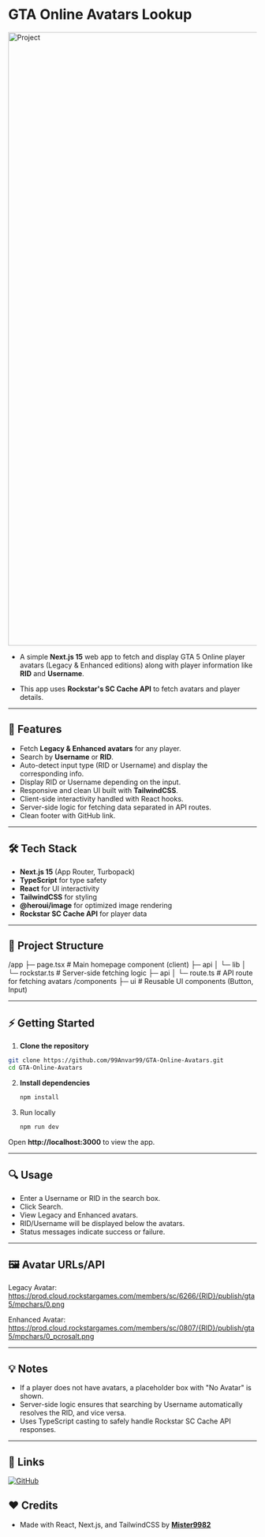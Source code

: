 # GTA Online Avatars Lookup

<img width="2559" height="1244" alt="Project" src="https://github.com/user-attachments/assets/61d79cc8-deec-4766-a869-add7d8351b9c" />

- A simple **Next.js 15** web app to fetch and display GTA 5 Online player avatars (Legacy & Enhanced editions) along with player information like **RID** and **Username**.  

- This app uses **Rockstar's SC Cache API** to fetch avatars and player details.

---

## 🚀 Features

- Fetch **Legacy & Enhanced avatars** for any player.
- Search by **Username** or **RID**.
- Auto-detect input type (RID or Username) and display the corresponding info.
- Display RID or Username depending on the input.
- Responsive and clean UI built with **TailwindCSS**.
- Client-side interactivity handled with React hooks.
- Server-side logic for fetching data separated in API routes.
- Clean footer with GitHub link.

---

## 🛠️ Tech Stack

- **Next.js 15** (App Router, Turbopack)
- **TypeScript** for type safety
- **React** for UI interactivity
- **TailwindCSS** for styling
- **@heroui/image** for optimized image rendering
- **Rockstar SC Cache API** for player data

---

## 📁 Project Structure

/app
├─ page.tsx # Main homepage component (client)
├─ api
│ └─ lib
│ └─ rockstar.ts # Server-side fetching logic
├─ api
│ └─ route.ts # API route for fetching avatars
/components
├─ ui # Reusable UI components (Button, Input)

---

## ⚡ Getting Started

1. **Clone the repository**

```bash
git clone https://github.com/99Anvar99/GTA-Online-Avatars.git
cd GTA-Online-Avatars
```

2. **Install dependencies**

   ```bash
   npm install
   ```

3. Run locally

   ```bash
   npm run dev
   ```

Open **http://localhost:3000** to view the app.

---

## 🔍 Usage

- Enter a Username or RID in the search box.
- Click Search.
- View Legacy and Enhanced avatars.
- RID/Username will be displayed below the avatars.
- Status messages indicate success or failure.

---

## 🖼️ Avatar URLs/API

Legacy Avatar:
https://prod.cloud.rockstargames.com/members/sc/6266/{RID}/publish/gta5/mpchars/0.png

Enhanced Avatar:
https://prod.cloud.rockstargames.com/members/sc/0807/{RID}/publish/gta5/mpchars/0_pcrosalt.png

---

## 💡 Notes

- If a player does not have avatars, a placeholder box with "No Avatar" is shown.
- Server-side logic ensures that searching by Username automatically resolves the RID, and vice versa.
- Uses TypeScript casting to safely handle Rockstar SC Cache API responses.

---

## 🔗 Links

[![GitHub](https://img.shields.io/badge/GitHub-99Anvar99-blue?logo=github&logoColor=white)](https://github.com/99Anvar99/GTA-Online-Avatars)

## ❤️ Credits

- Made with React, Next.js, and TailwindCSS by **[Mister9982](https://github.com/99Anvar99)**
